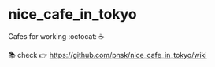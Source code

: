 # nice_cafe_in_tokyo
Cafes for working :octocat: :coffee:

:books: check :point_right: https://github.com/pnsk/nice_cafe_in_tokyo/wiki


